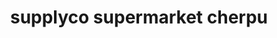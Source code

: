 ---
title: "supplyco supermarket cherpu"
url: /chevoor-thrissur/supplyco-supermarket-cherpu/
shop: Supermarkt
---